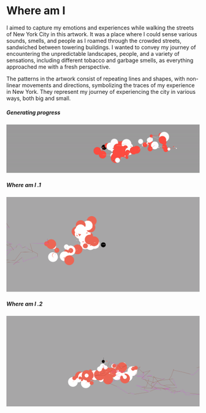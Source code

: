 # Where am I


I aimed to capture my emotions and experiences while walking the streets of New York City in this artwork. It was a place where I could sense various sounds, smells, and people as I roamed through the crowded streets, sandwiched between towering buildings. I wanted to convey my journey of encountering the unpredictable landscapes, people, and a variety of sensations, including different tobacco and garbage smells, as everything approached me with a fresh perspective.

The patterns in the artwork consist of repeating lines and shapes, with non-linear movements and directions, symbolizing the traces of my experience in New York. They represent my journey of experiencing the city in various ways, both big and small.



##### Generating progress
![where_am_I](where_am_I_.gif "Where am I _example")



##### Where am I .1
![where_am_I](where_am_I_01.png "Where am I _1")

##### Where am I .2
![where_am_I](where_am_I_02.png "Where am I _2")



